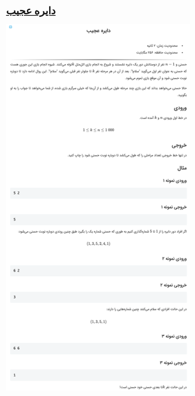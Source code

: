 # [دایره عجیب](https://quera.ir/problemset/contest/34081)

![github-octocat](https://github.com/kasrazarei39/Quera-Answers/blob/main/Questions/contest/%D8%AF%D8%A7%DB%8C%D8%B1%D9%87%20%D8%B9%D8%AC%DB%8C%D8%A8-34081/question.png)
